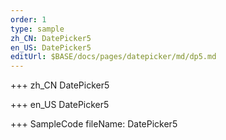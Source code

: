 ```yaml
--- 
order: 1
type: sample
zh_CN: DatePicker5
en_US: DatePicker5
editUrl: $BASE/docs/pages/datepicker/md/dp5.md
---
```


+++ zh_CN
DatePicker5

+++ en_US
DatePicker5

+++ SampleCode
fileName: DatePicker5
